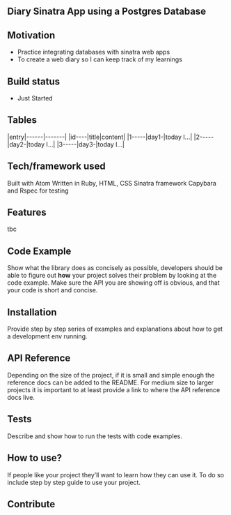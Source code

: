 ## Diary Sinatra App using a Postgres Database

## Motivation
- Practice integrating databases with sinatra web apps
- To create a web diary so I can keep track of my learnings

## Build status
- Just Started

## Tables
|entry|------|-------|
|id----|title|content|
|1-----|day1-|today I...|
|2-----|day2-|today I...|
|3-----|day3-|today I...|

## Tech/framework used
Built with Atom
Written in Ruby, HTML, CSS
Sinatra framework
Capybara and Rspec for testing

## Features
tbc

## Code Example
Show what the library does as concisely as possible, developers should be able to figure out **how** your project solves their problem by looking at the code example. Make sure the API you are showing off is obvious, and that your code is short and concise.
## Installation
Provide step by step series of examples and explanations about how to get a development env running.
## API Reference
Depending on the size of the project, if it is small and simple enough the reference docs can be added to the README. For medium size to larger projects it is important to at least provide a link to where the API reference docs live.
## Tests
Describe and show how to run the tests with code examples.
## How to use?
If people like your project they’ll want to learn how they can use it. To do so include step by step guide to use your project.
## Contribute
